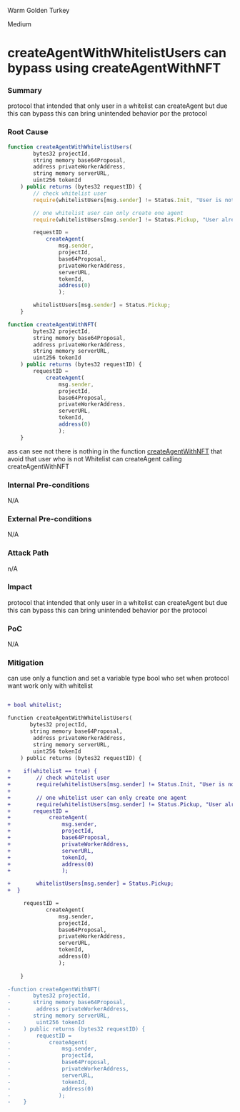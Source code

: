 Warm Golden Turkey

Medium

# createAgentWithWhitelistUsers can bypass using createAgentWithNFT

### Summary

protocol that intended that only user in a whitelist can createAgent but due this can bypass this can bring unintended behavior por the protocol

### Root Cause

```javascript  
function createAgentWithWhitelistUsers(
        bytes32 projectId,
        string memory base64Proposal,
        address privateWorkerAddress,
        string memory serverURL,
        uint256 tokenId
    ) public returns (bytes32 requestID) {
        // check whitelist user
        require(whitelistUsers[msg.sender] != Status.Init, "User is not in whitelist");

        // one whitelist user can only create one agent
        require(whitelistUsers[msg.sender] != Status.Pickup, "User already created agent");

        requestID =
            createAgent(
                msg.sender, 
                projectId, 
                base64Proposal, 
                privateWorkerAddress, 
                serverURL, 
                tokenId, 
                address(0)
                );

        whitelistUsers[msg.sender] = Status.Pickup;
    }

function createAgentWithNFT(
        bytes32 projectId,
        string memory base64Proposal,
        address privateWorkerAddress,
        string memory serverURL,
        uint256 tokenId
    ) public returns (bytes32 requestID) {
        requestID =
            createAgent(
                msg.sender, 
                projectId, 
                base64Proposal, 
                privateWorkerAddress, 
                serverURL, 
                tokenId, 
                address(0)
                );
    }

```

ass can see not there is nothing in the function [createAgentWithNFT](https://github.com/sherlock-audit/2025-03-crestal-network/blob/main/crestal-omni-contracts/src/BlueprintCore.sol#L510) that avoid that user who is not Whitelist can createAgent calling createAgentWithNFT


### Internal Pre-conditions

N/A

### External Pre-conditions

N/A

### Attack Path

n/A

### Impact

protocol that intended that only user in a whitelist can createAgent but due this can bypass this can bring unintended behavior por the protocol

### PoC

N/A

### Mitigation

can use only a function  and set a variable type bool who set when protocol want work only with whitelist

```diff  

+ bool whitelist;

function createAgentWithWhitelistUsers(
       bytes32 projectId,
       string memory base64Proposal,
        address privateWorkerAddress,
        string memory serverURL,
        uint256 tokenId
    ) public returns (bytes32 requestID) {
  
+    if(whitelist == true) {     
+        // check whitelist user
+        require(whitelistUsers[msg.sender] != Status.Init, "User is not in whitelist");
+
+        // one whitelist user can only create one agent
+        require(whitelistUsers[msg.sender] != Status.Pickup, "User already created agent");
+       requestID =
+            createAgent(
+                msg.sender, 
+                projectId, 
+                base64Proposal, 
+                privateWorkerAddress, 
+                serverURL, 
+                tokenId, 
+                address(0)
+                );

+        whitelistUsers[msg.sender] = Status.Pickup;
+  }

     requestID =
            createAgent(
                msg.sender, 
                projectId, 
                base64Proposal, 
                privateWorkerAddress, 
                serverURL, 
                tokenId, 
                address(0)
                );
        
    }

-function createAgentWithNFT(
-       bytes32 projectId,
-       string memory base64Proposal,
-        address privateWorkerAddress,
-       string memory serverURL,
-        uint256 tokenId
-    ) public returns (bytes32 requestID) {
-        requestID =
-            createAgent(
-                msg.sender, 
-                projectId, 
-                base64Proposal, 
-                privateWorkerAddress, 
-                serverURL, 
-                tokenId, 
-                address(0)
-               );
-    }

```
